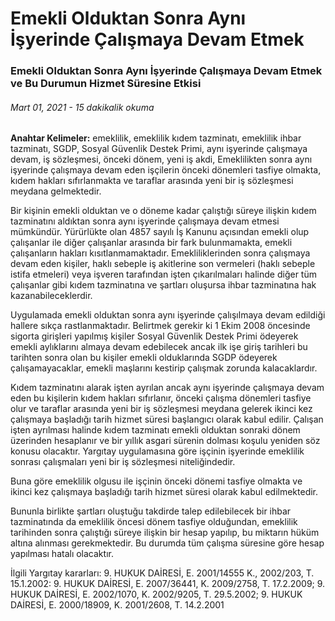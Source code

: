 <BlogMetaDecorator folder="generic" image="generic.png" imageAlt="image alt" description="Emekli Olduktan Sonra Aynı İşyerinde Çalışmaya Devam Etmek" title="UnverLegal - Emekli Olduktan Sonra Aynı İşyerinde Çalışmaya Devam Etmek" />

# Emekli Olduktan Sonra Aynı İşyerinde Çalışmaya Devam Etmek

### Emekli Olduktan Sonra Aynı İşyerinde Çalışmaya Devam Etmek ve Bu Durumun Hizmet Süresine Etkisi

###### Mart 01, 2021 - 15 dakikalik okuma

**Anahtar Kelimeler:** emeklilik, emeklilik kıdem tazminatı, emeklilik ihbar tazminatı, SGDP, Sosyal Güvenlik Destek Primi, aynı işyerinde çalışmaya devam, iş sözleşmesi, önceki dönem, yeni iş akdi, Emeklilikten sonra aynı işyerinde çalışmaya devam eden işçilerin önceki dönemleri tasfiye olmakta, kıdem hakları sıfırlanmakta ve taraflar arasında yeni bir iş sözleşmesi meydana gelmektedir.

Bir kişinin emekli olduktan ve o döneme kadar çalıştığı süreye ilişkin kıdem tazminatını aldıktan sonra aynı işyerinde çalışmaya devam etmesi mümkündür. Yürürlükte olan 4857 sayılı İş Kanunu açısından emekli olup çalışanlar ile diğer çalışanlar arasında bir fark bulunmamakta, emekli çalışanların hakları kısıtlanmamaktadır. Emekliliklerinden sonra çalışmaya devam eden kişiler, haklı sebeple iş akitlerine son vermeleri (haklı sebeple istifa etmeleri) veya işveren tarafından işten çıkarılmaları halinde diğer tüm çalışanlar gibi kıdem tazminatına ve şartları oluşursa ihbar tazminatına hak kazanabileceklerdir.

Uygulamada emekli olduktan sonra aynı işyerinde çalışılmaya devam edildiği hallere sıkça rastlanmaktadır. Belirtmek gerekir ki 1 Ekim 2008 öncesinde sigorta girişleri yapılmış kişiler Sosyal Güvenlik Destek Primi ödeyerek emekli aylıklarını almaya devam edebilecek ancak ilk işe giriş tarihleri bu tarihten sonra olan bu kişiler emekli olduklarında SGDP ödeyerek çalışamayacaklar, emekli maşlarını kestirip çalışmak zorunda kalacaklardır.

Kıdem tazminatını alarak işten ayrılan ancak aynı işyerinde çalışmaya devam eden bu kişilerin kıdem hakları sıfırlanır, önceki çalışma dönemleri tasfiye olur ve taraflar arasında yeni bir iş sözleşmesi meydana gelerek ikinci kez çalışmaya başladığı tarih hizmet süresi başlangıcı olarak kabul edilir. Çalışan işten ayrılması halinde kıdem tazminatı emekli olduktan sonraki dönem üzerinden hesaplanır ve bir yıllık asgari sürenin dolması koşulu yeniden söz konusu olacaktır. Yargıtay uygulamasına göre işçinin işyerinde emeklilik sonrası çalışmaları yeni bir iş sözleşmesi niteliğindedir.

Buna göre emeklilik olgusu ile işçinin önceki dönemi tasfiye olmakta ve ikinci kez çalışmaya başladığı tarih hizmet süresi olarak kabul edilmektedir.

Bununla birlikte şartları oluştuğu takdirde talep edilebilecek bir ihbar tazminatında da emeklilik  öncesi dönem tasfiye olduğundan, emeklilik tarihinden sonra çalıştığı süreye ilişkin bir hesap yapılıp, bu miktarın hüküm altına alınması gerekmektedir. Bu durumda tüm çalışma süresine göre hesap yapılması hatalı olacaktır. 

İlgili Yargıtay kararları: 9. HUKUK DAİRESİ, E. 2001/14555 K., 2002/203, T. 15.1.2002: 9. HUKUK DAİRESİ, E. 2007/36441, K. 2009/2758, T. 17.2.2009; 9. HUKUK DAİRESİ, E. 2002/1070, K. 2002/9205, T. 29.5.2002; 9. HUKUK DAİRESİ, E. 2000/18909, K. 2001/2608, T. 14.2.2001
